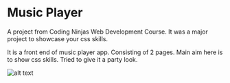 # Music Player

A project from Coding Ninjas Web Development Course. It was a major project to showcase your css skills.

It is a front end of music player app. Consisting of 2 pages. Main aim here is to show css skills. Tried to give it a party look.

![alt text](https://i.imgur.com/M3OwmC0.png)
